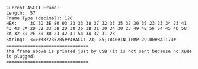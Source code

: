 

    Current ASCII Frame: 
    Length:  57
    Frame Type (decimal): 128
    HEX:     3C 3D 3E 80 03 23 33 38 37 32 33 35 32 30 35 23 23 34 23 41 43 43 3A 2D 32 33 3B 2D 38 35 3B 31 30 34 30 23 49 4E 5F 54 45 4D 50 3A 32 39 2E 30 30 23 42 41 54 3A 37 31 23 
    String:  <=>#387235205##4#ACC:-23;-85;1040#IN_TEMP:29.00#BAT:71#
    ===============================
    the frame above is printed just by USB (it is not sent because no XBee is plugged)
    ===============================
